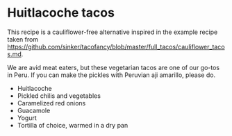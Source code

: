 

# Huitlacoche tacos

This recipe is a cauliflower-free alternative inspired in the example recipe taken from https://github.com/sinker/tacofancy/blob/master/full_tacos/cauliflower_tacos.md.

We are avid meat eaters, but these vegetarian tacos are one of our go-tos in
Peru. If you can make the pickles with Peruvian aji amarillo, please do.

- Huitlacoche
- Pickled chilis and vegetables
- Caramelized red onions
- Guacamole
- Yogurt
- Tortilla of choice, warmed in a dry pan
